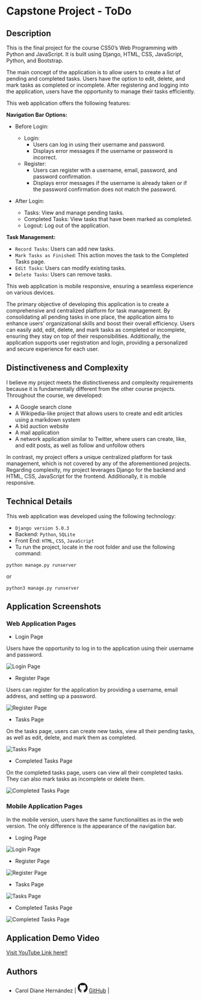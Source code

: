 # Capstone Project - ToDo

## Description

This is the final project for the course CS50’s Web Programming with Python and JavaScript. It is built using Django, HTML, CSS, JavaScript, Python, and Bootstrap.

The main concept of the application is to allow users to create a list of pending and completed tasks. Users have the option to edit, delete, and mark tasks as completed or incomplete. After registering and logging into the application, users have the opportunity to manage their tasks efficiently.

This web application offers the following features:

**Navigation Bar Options:**

* Before Login:
    * Login:
        * Users can log in using their username and password.
        * Displays error messages if the username or password is incorrect.
    * Register:
        * Users can register with a username, email, password, and password confirmation.
        * Displays error messages if the username is already taken or if the password confirmation does not match the password.

* After Login:
    * Tasks: View and manage pending tasks.
    * Completed Tasks: View tasks that have been marked as completed.
    * Logout: Log out of the application.

**Task Management:**
* `Record Tasks`: Users can add new tasks.
* `Mark Tasks as Finished`: This action moves the task to the Completed Tasks page.
* `Edit Tasks`: Users can modify existing tasks.
* `Delete Tasks`: Users can remove tasks.

This web application is mobile responsive, ensuring a seamless experience on various devices.

The primary objective of developing this application is to create a comprehensive and centralized platform for task management. By consolidating all pending tasks in one place, the application aims to enhance users’ organizational skills and boost their overall efficiency. Users can easily add, edit, delete, and mark tasks as completed or incomplete, ensuring they stay on top of their responsibilities. Additionally, the application supports user registration and login, providing a personalized and secure experience for each user.

## Distinctiveness and Complexity

I believe my project meets the distinctiveness and complexity requirements because it is fundamentally different from the other course projects. Throughout the course, we developed:

* A Google search clone
* A Wikipedia-like project that allows users to create and edit articles using a markdown system
* A bid auction website
* A mail application
* A network application similar to Twitter, where users can create, like, and edit posts, as well as follow and unfollow others

In contrast, my project offers a unique centralized platform for task management, which is not covered by any of the aforementioned projects. Regarding complexity, my project leverages Django for the backend and HTML, CSS, JavaScript for the frontend. Additionally, it is mobile responsive.

## Technical Details

This web application was developed using the following technology:

* `Django version 5.0.3`
* Backend: `Python`, `SQLite`
* Front End: `HTML`, `CSS`, `JavaScript`
* Tu run the project, locate in the root folder and use the following command:
```
python manage.py runserver
```
or
```
python3 manage.py runserver
```

## Application Screenshots

### Web Application Pages

* Login Page

Users have the opportunity to log in to the application using their username and password.

![Login Page](https://github.com/me50/CarolDianeHA/blob/web50/projects/2020/x/capstone/todo/static/images/00Web-LoginPage.png)

* Register Page

Users can register for the application by providing a username, email address, and setting up a password.

![Register Page](https://github.com/me50/CarolDianeHA/blob/web50/projects/2020/x/capstone/todo/static/images/01Web-RegisterPage.png)

* Tasks Page

On the tasks page, users can create new tasks, view all their pending tasks, as well as edit, delete, and mark them as completed.

![Tasks Page](https://github.com/me50/CarolDianeHA/blob/web50/projects/2020/x/capstone/todo/static/images/02Web-Pending%20TasksPage.png)

* Completed Tasks Page

On the completed tasks page, users can view all their completed tasks. They can also mark tasks as incomplete or delete them.

![Completed Tasks Page](https://github.com/me50/CarolDianeHA/blob/web50/projects/2020/x/capstone/todo/static/images/03Web-CompletedTasksPage.png)

### Mobile Application Pages

In the mobile version, users have the same functionalities as in the web version. The only difference is the appearance of the navigation bar.

* Loging Page

![Login Page](https://github.com/me50/CarolDianeHA/blob/web50/projects/2020/x/capstone/todo/static/images/04Mobile-LoginPage.png)

* Register Page

![Register Page](https://github.com/me50/CarolDianeHA/blob/web50/projects/2020/x/capstone/todo/static/images/05Mobile-RegisterPage.png)

* Tasks Page

![Tasks Page](https://github.com/me50/CarolDianeHA/blob/web50/projects/2020/x/capstone/todo/static/images/06Mobile-PendingTasksPage.png)

* Completed Tasks Page

![Completed Tasks Page](https://github.com/me50/CarolDianeHA/blob/web50/projects/2020/x/capstone/todo/static/images/07Mobile-CompletedTasksPage.png)

## Application Demo Video

[Visit YouTube Link here!!](https://youtu.be/aTuUTbH0rmM)

## Authors

* Carol Diane Hernández |   <img alt="GitHub" width="26px" src="https://raw.githubusercontent.com/github/explore/78df643247d429f6cc873026c0622819ad797942/topics/github/github.png" /> [GitHub](https://github.com/CarolDianeHA) |